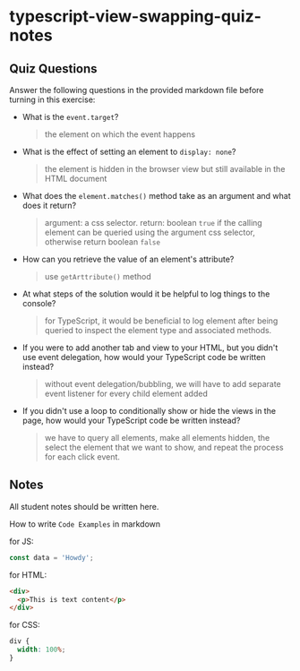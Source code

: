 # typescript-view-swapping-quiz-notes

## Quiz Questions

Answer the following questions in the provided markdown file before turning in this exercise:

- What is the `event.target`?

  > the element on which the event happens

- What is the effect of setting an element to `display: none`?

  > the element is hidden in the browser view but still available in the HTML document

- What does the `element.matches()` method take as an argument and what does it return?

  > argument: a css selector. return: boolean `true` if the calling element can be queried using the argument css selector, otherwise return boolean `false`

- How can you retrieve the value of an element's attribute?

  > use `getArttribute()` method

- At what steps of the solution would it be helpful to log things to the console?

  > for TypeScript, it would be beneficial to log element after being queried to inspect the element type and associated methods.

- If you were to add another tab and view to your HTML, but you didn't use event delegation, how would your TypeScript code be written instead?

  > without event delegation/bubbling, we will have to add separate event listener for every child element added

- If you didn't use a loop to conditionally show or hide the views in the page, how would your TypeScript code be written instead?
  > we have to query all elements, make all elements hidden, the select the element that we want to show, and repeat the process for each click event.

## Notes

All student notes should be written here.

How to write `Code Examples` in markdown

for JS:

```javascript
const data = 'Howdy';
```

for HTML:

```html
<div>
  <p>This is text content</p>
</div>
```

for CSS:

```css
div {
  width: 100%;
}
```
